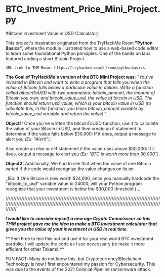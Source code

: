 # BTC_Investment_Price_Mini_Project.py
#Bitcoin Investment Value in USD (Calculator)

This project's inspiration originated from the TryHackMe Room **"Python Basics"**, where the module illustrated how to use a web-based code editor to learn some foundational Python principles. 
    One of the hands on labs featured coding a short Bitcoin Project.
    
    URL Link to THM Room: https://tryhackme.com/r/room/pythonbasics

**The Goal of TryHackMe's version of the BTC Mini Project was:**
_"You've invested in Bitcoin and want to write a program that tells you when the value of Bitcoin falls below a particular value in dollars.
Write a function called bitcoinToUSD with two parameters: bitcoin_amount, the amount of Bitcoin you own, and bitcoin_value_usd, the value of bitcoin in USD. The function should return usd_value, which is your bitcoin value in USD (to calculate this, in the function, you times bitcoin_amount variable by bitcoin_value_usd variable and return the value)."_

**Object1:**
Once you've written the bitcoinToUSD function, use it to calculate the value of your Bitcoin in USD, and then create an if statement to determine if the value falls below $30,000:
If it does, output a message to alert you _(Ex: "Alert!")._

Also create an else or elif statement if the value rises above $30,000:
If it does, output a message to alert you _(Ex: "BTC is worth more than 30,000")._

**Object2:**
Additionally, We had to see that when the value of one Bitcoin varied if the code would recognize the value changes on its on.

_(Ex: If One Bitcoin is now worth $24,000, once you manually hardcode the "bitcoin_to_usd" variable value to 24000, will your Python program recognise that your investment is below the $30,000 threshold.)
_


/////////////////////////////////////////////////////////////////////////////////////////////////////////////////////////////////////////////////////////////////////////////////////////////////////////////


_**I would like to consider myself a new age Crypto Connoisseur so this THM project gave me the idea to make a BTC Investment calculator that gives you the value of your investment in USD in real time.**_

   ** Feel Free to test this out and use it for your real world BTC investment portfolio. I will update the code as I see neccessary (to make it more efficient for other Tokens).**

FUN FACT: Many do not know this, but Cryptocurrency/Blockchain Technology is how I first encountered my passion for Cybersecurity. This was due to the events of the 2021 Colonial Pipeline ransomware attack.

